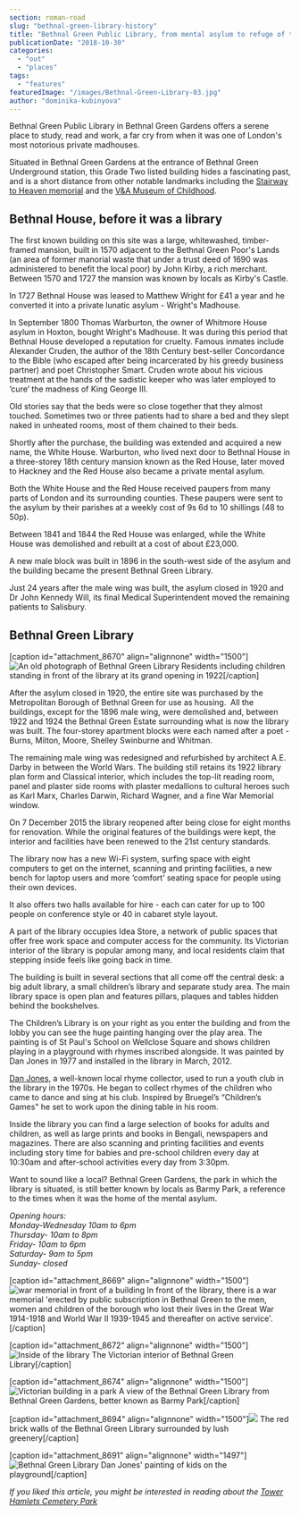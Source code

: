 ```yaml
---
section: roman-road
slug: "bethnal-green-library-history"
title: "Bethnal Green Public Library, from mental asylum to refuge of the arts"
publicationDate: "2018-10-30"
categories: 
  - "out"
  - "places"
tags: 
  - "features"
featuredImage: "/images/Bethnal-Green-Library-03.jpg"
author: "dominika-kubinyova"
---
```


Bethnal Green Public Library in Bethnal Green Gardens offers a serene place to study, read and work, a far cry from when it was one of London's most notorious private madhouses.

Situated in Bethnal Green Gardens at the entrance of Bethnal Green Underground station, this Grade Two listed building hides a fascinating past, and is a short distance from other notable landmarks including the [Stairway to Heaven memorial](https://romanroadlondon.com/stairway-heaven-wins-riba-award/) and the [V&A Museum of Childhood](https://romanroadlondon.com/bethnal-green-v-a-museum-of-childhood-history/).

## Bethnal House, before it was a library

The first known building on this site was a large, whitewashed, timber-framed mansion, built in 1570 adjacent to the Bethnal Green Poor's Lands (an area of former manorial waste that under a trust deed of 1690 was administered to benefit the local poor) by John Kirby, a rich merchant. Between 1570 and 1727 the mansion was known by locals as Kirby's Castle.

In 1727 Bethnal House was leased to Matthew Wright for £41 a year and he converted it into a private lunatic asylum - Wright's Madhouse.

In September 1800 Thomas Warburton, the owner of Whitmore House asylum in Hoxton, bought Wright's Madhouse. It was during this period that Bethnal House developed a reputation for cruelty. Famous inmates include Alexander Cruden, the author of the 18th Century best-seller Concordance to the Bible (who escaped after being incarcerated by his greedy business partner) and poet Christopher Smart. Cruden wrote about his vicious treatment at the hands of the sadistic keeper who was later employed to ‘cure’ the madness of King George III.

Old stories say that the beds were so close together that they almost touched. Sometimes two or three patients had to share a bed and they slept naked in unheated rooms, most of them chained to their beds.

Shortly after the purchase, the building was extended and acquired a new name, the White House. Warburton, who lived next door to Bethnal House in a three-storey 18th century mansion known as the Red House, later moved to Hackney and the Red House also became a private mental asylum.

Both the White House and the Red House received paupers from many parts of London and its surrounding counties. These paupers were sent to the asylum by their parishes at a weekly cost of 9s 6d to 10 shillings (48 to 50p).

Between 1841 and 1844 the Red House was enlarged, while the White House was demolished and rebuilt at a cost of about £23,000.

A new male block was built in 1896 in the south-west side of the asylum and the building became the present Bethnal Green Library.

Just 24 years after the male wing was built, the asylum closed in 1920 and Dr John Kennedy Will, its final Medical Superintendent moved the remaining patients to Salisbury.

## Bethnal Green Library

\[caption id="attachment\_8670" align="alignnone" width="1500"\]![An old photograph of Bethnal Green Library](/images/Bethnal-Green-Library-04.jpg) Residents including children standing in front of the library at its grand opening in 1922\[/caption\]

After the asylum closed in 1920, the entire site was purchased by the Metropolitan Borough of Bethnal Green for use as housing.  All the buildings, except for the 1896 male wing, were demolished and, between 1922 and 1924 the Bethnal Green Estate surrounding what is now the library was built. The four-storey apartment blocks were each named after a poet - Burns, Milton, Moore, Shelley Swinburne and Whitman.

The remaining male wing was redesigned and refurbished by architect A.E. Darby in between the World Wars. The building still retains its 1922 library plan form and Classical interior, which includes the top-lit reading room, panel and plaster side rooms with plaster medallions to cultural heroes such as Karl Marx, Charles Darwin, Richard Wagner, and a fine War Memorial window.

On 7 December 2015 the library reopened after being close for eight months for renovation. While the original features of the buildings were kept, the interior and facilities have been renewed to the 21st century standards.

The library now has a new Wi-Fi system, surfing space with eight computers to get on the internet, scanning and printing facilities, a new bench for laptop users and more ‘comfort’ seating space for people using their own devices.

It also offers two halls available for hire - each can cater for up to 100 people on conference style or 40 in cabaret style layout.

A part of the library occupies Idea Store, a network of public spaces that offer free work space and computer access for the community. Its Victorian interior of the library is popular among many, and local residents claim that stepping inside feels like going back in time.

The building is built in several sections that all come off the central desk: a big adult library, a small children’s library and separate study area. The main library space is open plan and features pillars, plaques and tables hidden behind the bookshelves.

The Children’s Library is on your right as you enter the building and from the lobby you can see the huge painting hanging over the play area. The painting is of St Paul's School on Wellclose Square and shows children playing in a playground with rhymes inscribed alongside. It was painted by Dan Jones in 1977 and installed in the library in March, 2012.

[Dan Jones](https://romanroadlondon.com/dan-jones-exhibition/), a well-known local rhyme collector, used to run a youth club in the library in the 1970s. He began to collect rhymes of the children who came to dance and sing at his club. Inspired by Bruegel’s “Children’s Games" he set to work upon the dining table in his room.

Inside the library you can find a large selection of books for adults and children, as well as large prints and books in Bengali, newspapers and magazines. There are also scanning and printing facilities and events including story time for babies and pre-school children every day at 10:30am and after-school activities every day from 3:30pm.

Want to sound like a local? Bethnal Green Gardens, the park in which the library is situated, is still better known by locals as Barmy Park, a reference to the times when it was the home of the mental asylum.

_Opening hours:_  
_Monday-Wednesday 10am to 6pm_  
_Thursday- 10am to 8pm_  
_Friday- 10am to 6pm_  
_Saturday- 9am to 5pm_  
_Sunday- closed_

\[caption id="attachment\_8669" align="alignnone" width="1500"\]![war memorial in front of a building](/images/Bethnal-Green-Library-02.jpg) In front of the library, there is a war memorial 'erected by public subscription in Bethnal Green to the men, women and children of the borough who lost their lives in the Great War 1914-1918 and World War II 1939-1945 and thereafter on active service'.\[/caption\]

\[caption id="attachment\_8672" align="alignnone" width="1500"\]![Inside of the library](/images/Bethnal-Green-Library-06.jpg) The Victorian interior of Bethnal Green Library\[/caption\]

\[caption id="attachment\_8674" align="alignnone" width="1500"\]![Victorian building in a park](/images/Bethnal-Green-Library-09.jpg) A view of the Bethnal Green Library from Bethnal Green Gardens, better known as Barmy Park\[/caption\]

\[caption id="attachment\_8694" align="alignnone" width="1500"\]![](/images/Bethnal-Green-Library-01.jpg) The red brick walls of the Bethnal Green Library surrounded by lush greenery\[/caption\]

\[caption id="attachment\_8691" align="alignnone" width="1497"\]![Bethnal Green Library](/images/Dan-Jones-Bethnal-Green-Library-painting.jpg) Dan Jones' painting of kids on the playground\[/caption\]

_If you liked this article, you might be interested in reading about the [Tower Hamlets Cemetery Park](https://romanroadlondon.com/tower-hamlets-cemetery-park-mile-end/)_


